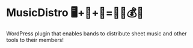 # MusicDistro 🖥️+📱+🎼=🎺🎵💰🙌
WordPress plugin that enables bands to distribute sheet music and other tools to their members!

